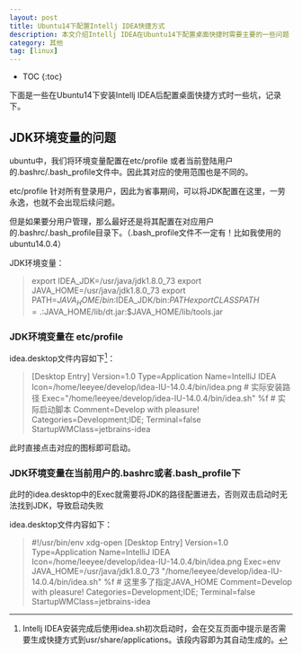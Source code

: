 ```yaml
---
layout: post
title: Ubuntu14下配置Intellj IDEA快捷方式
description: 本文介绍Intellj IDEA在Ubuntu14下配置桌面快捷时需要主要的一些问题
category: 其他
tag: [linux]
---
```


* TOC
{:toc}


下面是一些在Ubuntu14下安装Intellj IDEA后配置桌面快捷方式时一些坑，记录下。

## JDK环境变量的问题

ubuntu中，我们将环境变量配置在etc/profile 或者当前登陆用户的.bashrc/.bash_profile文件中。因此其对应的使用范围也是不同的。

etc/profile 针对所有登录用户，因此为省事期间，可以将JDK配置在这里，一劳永逸，也就不会出现后续问题。

但是如果要分用户管理，那么最好还是将其配置在对应用户的.bashrc/.bash_profile目录下。（.bash_profile文件不一定有！比如我使用的ubuntu14.0.4）

JDK环境变量：

> export IDEA_JDK=/usr/java/jdk1.8.0_73
export JAVA_HOME=/usr/java/jdk1.8.0_73
export PATH=$JAVA_HOME/bin:$IDEA_JDK/bin:$PATH
export CLASSPATH=.:$JAVA_HOME/lib/dt.jar:$JAVA_HOME/lib/tools.jar

### JDK环境变量在 etc/profile

idea.desktop文件内容如下[^comment]：

> [Desktop Entry]
Version=1.0
Type=Application
Name=IntelliJ IDEA
Icon=/home/leeyee/develop/idea-IU-14.0.4/bin/idea.png  # 实际安装路径
Exec="/home/leeyee/develop/idea-IU-14.0.4/bin/idea.sh" %f # 实际启动脚本
Comment=Develop with pleasure!
Categories=Development;IDE;
Terminal=false
StartupWMClass=jetbrains-idea

此时直接点击对应的图标即可启动。

### JDK环境变量在当前用户的.bashrc或者.bash_profile下

此时的idea.desktop中的Exec就需要将JDK的路径配置进去，否则双击启动时无法找到JDK，导致启动失败

idea.desktop文件内容如下：

>  #!/usr/bin/env xdg-open
[Desktop Entry]
Version=1.0
Type=Application
Name=IntelliJ IDEA
Icon=/home/leeyee/develop/idea-IU-14.0.4/bin/idea.png
Exec=env JAVA_HOME=/usr/java/jdk1.8.0_73 "/home/leeyee/develop/idea-IU-14.0.4/bin/idea.sh" %f # 这里多了指定JAVA_HOME
Comment=Develop with pleasure!
Categories=Development;IDE;
Terminal=false
StartupWMClass=jetbrains-idea


[^comment]: Intellj IDEA安装完成后使用idea.sh初次启动时，会在交互页面中提示是否需要生成快捷方式到usr/share/applications。该段内容即为其自动生成的。